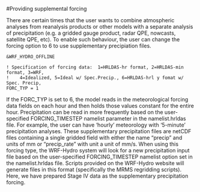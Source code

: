 #Providing supplemental forcing

There are certain times that the user wants to combine atmospheric analyses from reanalysis products or other models with a separate analysis of precipitation (e.g. a gridded gauge product, radar QPE, nowcasts, satellite QPE, etc). To enable such behaviour, the user can change the forcing option to 6 to use supplementary precipiation files.

```
&WRF_HYDRO_OFFLINE

! Specification of forcing data:  1=HRLDAS-hr format, 2=HRLDAS-min format, 3=WRF,
!    4=Idealized, 5=Ideal w/ Spec.Precip., 6=HRLDAS-hrl y fomat w/ Spec. Precip,
FORC_TYP = 1
```

If the FORC_TYP is set to 6, the model reads in the meteorological forcing data fields on each hour and then holds those values constant for the entire hour. Precipitation can be read in more frequently based on the user-specified FORCING_TIMESTEP namelist parameter in the namelist.hrldas file. For example, the user can have ‘hourly’ meteorology with ‘5-minute’ precipitation analyses. These supplementary precipitation files are netCDF files containing a single gridded field with either the name “precip” and units of mm or “precip_rate” with unit a unit of mm/s. When using this forcing type, the WRF-Hydro system will look for a new precipitation input file based on the user-specified FORCING_TIMESTEP namelist option set in the namelist.hrldas file. Scripts provided on the WRF-Hydro website will generate files in this format (specifically the MRMS regridding scripts). Here, we have prepared Stage IV data as the supplementary precipitation forcing. 


